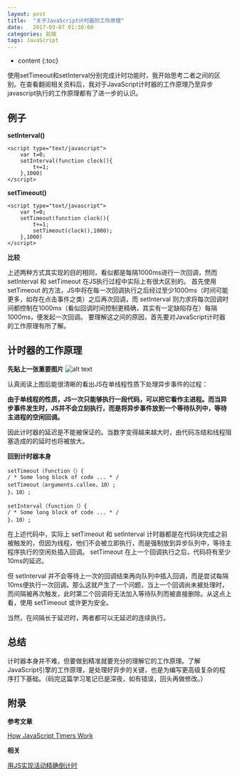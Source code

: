 ```yaml
---
layout: post
title:  "关于JavaScript计时器的工作原理"
date:   2017-03-07 01:30:00
categories: 前端
tags: JavaScript
---
```


* content
{:toc}

使用setTimeout和setInterval分别完成计时功能时，我开始思考二者之间的区别。在查看翻阅相关资料后，我对于JavaScript计时器的工作原理乃至异步javascript执行的工作原理都有了进一步的认识。



## 例子

**setInterval()** 

```
<script type="text/javascript">
	var t=0;
	setInterval(function clock(){
		t+=1;
	},1000)
</script>
```
**setTimeout()**

```
<script type="text/javascript">
	var t=0;
	setTimeout(function clock(){
		t+=1;
		setTimeout(clock(),1000);
	},1000)
</script>
```
**比较**

上述两种方式其实现的目的相同，看似都是每隔1000ms进行一次回调，然而 setInterval 和 setTimeout 在JS执行过程中实际上有很大区别的。
首先使用 setTimeout 的方法，JS中将在每一次回调执行之后经过至少1000ms（时间可能更多，如存在点击事件之类）之后再次回调，而 setInterval 则力求将每次回调时间都控制在1000ms（看似回调时间控制更精确，其实有一定缺陷存在）每隔1000ms，便发起一次回调。
要理解这之间的原因，首先要对JavaScript计时器的工作原理有所了解。

## 计时器的工作原理

**先贴上一张重要图片**
![alt text](http://omem0e1o1.bkt.clouddn.com/Timers.png "Timers")

认真阅读上图后能很清晰的看出JS在单线程性质下处理异步事件的过程：

<strong>由于单线程的性质，JS一次只能够执行一段代码，可以把它看作主进程。而当异步事件发生时，JS并不会立刻执行，而是将异步事件放到一个等待队列中，等待主进程的空闲回调。</strong>

因此计时器的延迟是不能被保证的。当数字变得越来越大时，由代码冻结和线程阻塞造成的的延时也将被放大。

**回到计时器本身**

```
setTimeout（function（）{ 
/ * Some long block of code ... * / 
setTimeout（arguments.callee，10）; 
}，10）;
```
```
setInterval（function（）{ 
/ * Some long block of code ... * / 
}，10）;
``` 
 在上述代码中，实际上 setTimeout 和 setInterval 计时器都是在代码块完成之前被触发的，但因为线程，他们不会被立即执行，而是强制放到异步队列中，等待主程序执行的空闲处插入回调。 setTimeout 在上一个回调执行之后，代码将有至少10ms的延迟。

但 setInterval 并不会等待上一次的回调结束再向队列中插入回调，而是尝试每隔10ms便执行一次回调。那么这就产生了一个问题，当上一个回调尚未被处理时，而间隔被再次触发，此时第二个回调将无法加入等待队列而被直接删除。从这点上看，使用 setTimeout 或许更为安全。

当然，在间隔长于延迟时，两者都可以无延迟的连续执行。

## 总结

计时器本身并不难，但要做到精准就要充分的理解它的工作原理。了解JavaScript引擎的工作原理，是处理好异步的关键，也是为编写更高级复杂的程序打下基础。（码完这篇学习笔记已是深夜，如有错误，回头再做修改。）

## 附录

**参考文章**

[How JavaScript Timers Work](http://ejohn.org/blog/how-javascript-timers-work/)

**相关**

[用JS实现活动精确倒计时](http://www.xuanfengge.com/js-realizes-precise-countdown.html)

